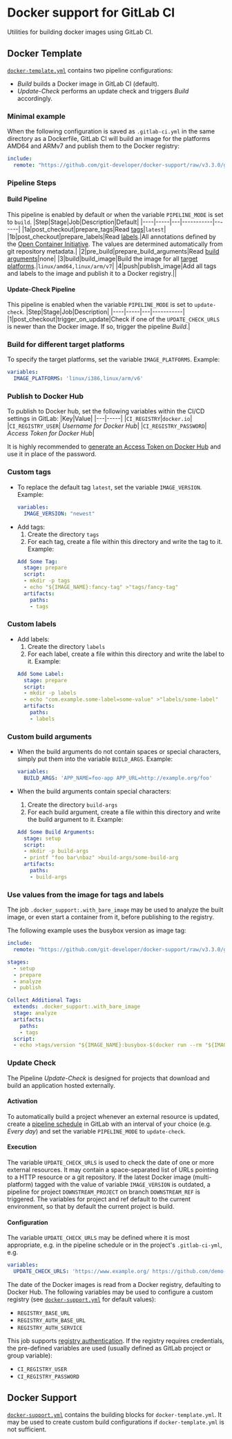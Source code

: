 # Docker support for GitLab CI
Utilities for building docker images using GitLab CI.

## Docker Template
[`docker-template.yml`](gitlab-ci/docker-template.yml) contains two pipeline configurations:
* _Build_ builds a Docker image in GitLab CI (default).
* _Update-Check_ performs an update check and triggers _Build_ accordingly.

### Minimal example
When the following configuration is saved as `.gitlab-ci.yml` in the same directory as a Dockerfile, GitLab CI will build an image for the platforms AMD64
and ARMv7 and publish them to the Docker registry:
```yaml
include:
  remote: "https://github.com/git-developer/docker-support/raw/v3.3.0/gitlab-ci/docker-template.yml"
```

### Pipeline Steps

#### Build Pipeline
This pipeline is enabled by default or when the variable `PIPELINE_MODE` is set to `build`.
|Step|Stage|Job|Description|Default|
|----|-----|---|-----------|-------|
|1a|post_checkout|prepare_tags|Read [tags](https://docs.docker.com/engine/reference/commandline/tag/)|`latest`|
|1b|post_checkout|prepare_labels|Read [labels](https://docs.docker.com/config/labels-custom-metadata/).|All annotations defined by the [Open Container Initiative](https://github.com/opencontainers/image-spec/blob/master/annotations.md#pre-defined-annotation-keys). The values are determined automatically from git repository metadata.|
|2|pre_build|prepare_build_arguments|Read [build arguments](https://docs.docker.com/engine/reference/commandline/build/#set-build-time-variables---build-arg)|none|
|3|build|build_image|Build the image for all [target platforms](https://docs.docker.com/buildx/working-with-buildx/#build-multi-platform-images).|`linux/amd64,linux/arm/v7`|
|4|push|publish_image|Add all tags and labels to the image and publish it to a Docker registry.||

#### Update-Check Pipeline
This pipeline is enabled when the variable `PIPELINE_MODE` is set to `update-check`.
|Step|Stage|Job|Description|
|----|-----|---|-----------|
|1|post_checkout|trigger_on_update|Check if one of the `UPDATE_CHECK_URLS` is newer than the Docker image. If so, trigger the pipeline _Build_.|

### Build for different target platforms
To specify the target platforms, set the variable `IMAGE_PLATFORMS`. Example:
```yaml
variables:
  IMAGE_PLATFORMS: 'linux/i386,linux/arm/v6'
```

### Publish to Docker Hub
To publish to Docker hub, set the following variables within the CI/CD settings in GitLab:
|Key|Value|
|---|-----|
|`CI_REGISTRY`|`docker.io`|
|`CI_REGISTRY_USER`| _Username for Docker Hub_|
|`CI_REGISTRY_PASSWORD`| _Access Token for Docker Hub_|

It is highly recommended to
[generate an Access Token on Docker Hub](https://docs.docker.com/docker-hub/access-tokens/)
and use it in place of the password.

### Custom tags
- To replace the default tag `latest`, set the variable `IMAGE_VERSION`. Example:
  ```yaml
  variables:
    IMAGE_VERSION: "newest"
  ```
- Add tags:
    1. Create the directory `tags`
    1. For each tag, create a file within this directory and write the tag to it.  Example:
  ```yaml
  Add Some Tag:
    stage: prepare
    script:
    - mkdir -p tags
    - echo "${IMAGE_NAME}:fancy-tag" >"tags/fancy-tag"
    artifacts:
      paths:
      - tags
  ```

### Custom labels
- Add labels:
    1. Create the directory `labels`
    1. For each label, create a file within this directory and write the label to it. Example:
  ```yaml
  Add Some Label:
    stage: prepare
    script:
    - mkdir -p labels
    - echo "com.example.some-label=some-value" >"labels/some-label"
    artifacts:
      paths:
      - labels
  ```

### Custom build arguments
* When the build arguments do not contain spaces or special characters,
  simply put them into the variable `BUILD_ARGS`. Example:
  ```yaml
  variables:
    BUILD_ARGS: 'APP_NAME=foo-app APP_URL=http://example.org/foo'
  ```

* When the build arguments contain special characters:
    1. Create the directory `build-args`
    1. For each build argument, create a file within this directory and write the build argument to it. Example:
  ```yaml
  Add Some Build Arguments:
    stage: setup
    script:
    - mkdir -p build-args
    - printf "foo bar\nbaz" >build-args/some-build-arg
    artifacts:
      paths:
      - build-args
  ```

### Use values from the image for tags and labels
The job `.docker_support:.with_bare_image` may be used to analyze the built
image, or even start a container from it, before publishing to the registry.

The following example uses the busybox version as image tag:
```yaml
include:
  remote: "https://github.com/git-developer/docker-support/raw/v3.3.0/gitlab-ci/docker-template.yml"

stages:
  - setup
  - prepare
  - analyze
  - publish

Collect Additional Tags:
  extends: .docker_support:.with_bare_image
  stage: analyze
  artifacts:
    paths:
    - tags
  script:
  - echo >tags/version "${IMAGE_NAME}:busybox-$(docker run --rm "${IMAGE_NAME}:${BUILD_CACHE}" sh -c 'busybox | head -1 | cut -d " " -f 2')"
```

### Update Check
The Pipeline _Update-Check_ is designed for projects that download and build an
application hosted externally.
#### Activation
To automatically build a project whenever an
external resource is updated, create a
[pipeline schedule](https://docs.gitlab.com/ee/ci/pipelines/schedules.html)
in GitLab with an interval of your choice (e.g. _Every day_) and set the variable
`PIPELINE_MODE` to `update-check`.

#### Execution
The variable `UPDATE_CHECK_URLS` is used to check the date of one or more
external resources. It may contain a space-separated list of URLs pointing to a
HTTP resource or a git repository. If the latest Docker image (multi-platform)
tagged with the value of variable `IMAGE_VERSION` is outdated,
a pipeline for project `DOWNSTREAM_PROJECT` on branch `DOWNSTREAM_REF` is
triggered. The variables for project and ref default to the current
environment, so that by default the current project is build.

#### Configuration
The variable `UPDATE_CHECK_URLS` may be defined where it is most appropriate,
e.g. in the pipeline schedule or in the project's `.gitlab-ci-yml`, e.g.
```yaml
variables:
  UPDATE_CHECK_URLS: 'https://www.example.org/ https://github.com/demo-group/demo-repo.git'
```

The date of the Docker images is read from a Docker registry,
defaulting to Docker Hub.
The following variables may be used to configure a custom registry
(see [`docker-support.yml`](gitlab-ci/docker-support.yml) for default values):
*  `REGISTRY_BASE_URL`
*  `REGISTRY_AUTH_BASE_URL`
*  `REGISTRY_AUTH_SERVICE`

This job supports
[registry authentication](https://docs.docker.com/registry/spec/auth/token/).
If the registry requires credentials, the pre-defined variables are used
(usually defined as GitLab project or group variable):
* `CI_REGISTRY_USER`
* `CI_REGISTRY_PASSWORD`

## Docker Support
[`docker-support.yml`](gitlab-ci/docker-support.yml) contains the building
blocks for `docker-template.yml`. It may be used to create custom build
configurations if `docker-template.yml` is not sufficient.

